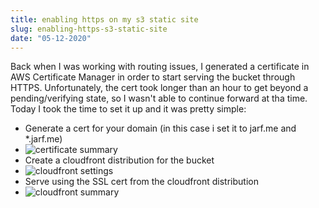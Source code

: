 ```yaml
---
title: enabling https on my s3 static site
slug: enabling-https-s3-static-site
date: "05-12-2020"
---
```


Back when I was working with routing issues, I generated a certificate in AWS Certificate Manager in order to start serving the bucket through HTTPS.  Unfortunately, the cert took longer than an hour to get beyond a pending/verifying state, so I wasn't able to continue forward at tha time.  Today I took the time to set it up and it was pretty simple:

- Generate a cert for your domain (in this case i set it to jarf.me and *.jarf.me)
- ![certificate summary](/images/cert-summary.png)
- Create a cloudfront distribution for the bucket
- ![cloudfront settings](/images/cloudfront-settings.png)
- Serve using the SSL cert from the cloudfront distribution
- ![cloudfront summary](/images/cloudfront-summary.png)